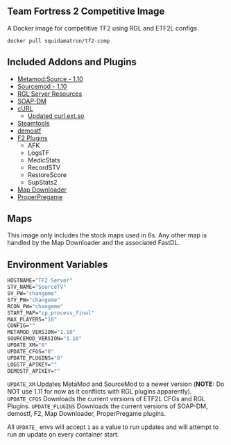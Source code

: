 ## Team Fortress 2 Competitive Image

A Docker image for competitive TF2 using RGL and ETF2L configs

```
docker pull squidamatron/tf2-comp
```

## Included Addons and Plugins

- [Metamod:Source - 1.10](https://www.sourcemm.net/)
- [Sourcemod - 1.10](https://www.sourcemod.net/)
- [RGL Server Resources](https://github.com/RGLgg/server-resources-updater)
- [SOAP-DM](https://github.com/sapphonie/SOAP-TF2DM)
- [cURL](https://storage.googleapis.com/google-code-archive-downloads/v2/code.google.com/sourcemod-curl-extension/curl_1.3.0.0.zip)
	- [Updated curl.ext.so](https://forums.alliedmods.net/showpost.php?p=2432337&postcount=182)
- [Steamtools](https://builds.limetech.io/?p=steamtools)
- [demostf](https://github.com/demostf/plugin)
- [F2 Plugins](https://www.teamfortress.tv/13598/?page=1#post-1)
	- AFK
	- LogsTF
	- MedicStats
	- RecordSTV
	- RestoreScore
	- SupStats2
- [Map Downloader](https://github.com/nutcity/mapdownloader)
- [ProperPregame](https://github.com/nutcity/ProperPregame)

## Maps

This image only includes the stock maps used in 6s. Any other map is handled by the Map Downloader and the associated FastDL.

## Environment Variables

```dockerfile
HOSTNAME="TF2 Server"
STV_NAME="SourceTV"
SV_PW="changeme"
STV_PW="changeme"
RCON_PW="changeme"
START_MAP="cp_process_final"
MAX_PLAYERS="16"
CONFIG=""
METAMOD_VERSION="1.10"
SOURCEMOD_VERSION="1.10"
UPDATE_XM="0"
UPDATE_CFGS="0"
UPDATE_PLUGINS="0"
LOGSTF_APIKEY=""
DEMOSTF_APIKEY=""
```
`UPDATE_XM` Updates MetaMod and SourceMod to a newer version (**NOTE:** Do NOT use 1.11 for now as it conflicts with RGL plugins apparently).
`UPDATE_CFGS` Downloads the current versions of ETF2L CFGs and RGL Plugins.
`UPDATE_PLUGINS` Downloads the current versions of SOAP-DM, demostf, F2, Map Downloader, ProperPregame plugins.

All `UPDATE_` envs will accept `1` as a value to run updates and will attempt to run an update on every container start.
